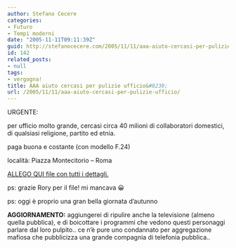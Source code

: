 ```yaml
---
author: Stefano Cecere
categories:
- Futuro
- Tempi moderni
date: "2005-11-11T09:11:39Z"
guid: http://stefanocecere.com/2005/11/11/aaa-aiuto-cercasi-per-pulizie-ufficio/
id: 142
related_posts:
- null
tags:
- vergogna!
title: AAA aiuto cercasi per pulizie ufficio&#8230;
url: /2005/11/11/aaa-aiuto-cercasi-per-pulizie-ufficio/
---
```


[<img src='/wp-content/montecitorio.jpg' alt='' align='left' />](/wp-content/parlamento_pulito.pdf "")URGENTE:
  
per ufficio molto grande, cercasi circa 40 milioni di collaboratori domestici, di qualsiasi religione, partito ed etnia.
  
paga buona e costante (con modello F.24)

località: Piazza Montecitorio &#8211; Roma

[ALLEGO QUI file con tutti i dettagli.](/wp-content/parlamento_pulito.pdf "")

ps: grazie Rory per il file! mi mancava 😀
  
ps: oggi è proprio una gran bella giornata d&#8217;autunno

**AGGIORNAMENTO:** aggiungerei di ripulire anche la televisione (almeno quella pubblica), e di boicottare i programmi che vedono questi personaggi parlare dal loro pulpito.. ce n&#8217;è pure uno condannato per aggregazione mafiosa che pubblicizza una grande compagnia di telefonia pubblica..